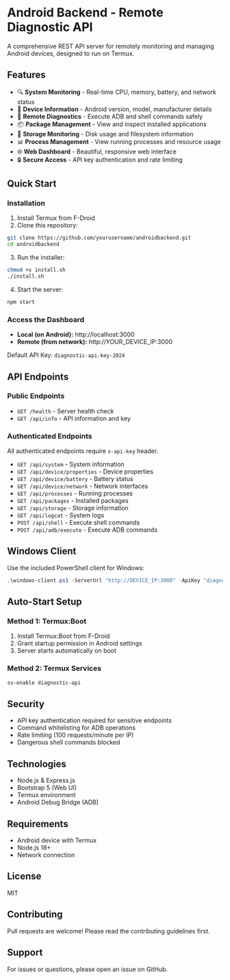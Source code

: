 # Android Backend - Remote Diagnostic API

A comprehensive REST API server for remotely monitoring and managing Android devices, designed to run on Termux.

## Features

- 🔍 **System Monitoring** - Real-time CPU, memory, battery, and network status
- 📱 **Device Information** - Android version, model, manufacturer details
- 🔧 **Remote Diagnostics** - Execute ADB and shell commands safely
- 📦 **Package Management** - View and inspect installed applications
- 💾 **Storage Monitoring** - Disk usage and filesystem information
- 📊 **Process Management** - View running processes and resource usage
- 🌐 **Web Dashboard** - Beautiful, responsive web interface
- 🔒 **Secure Access** - API key authentication and rate limiting

## Quick Start

### Installation

1. Install Termux from F-Droid
2. Clone this repository:
```bash
git clone https://github.com/yourusername/androidbackend.git
cd androidbackend
```

3. Run the installer:
```bash
chmod +x install.sh
./install.sh
```

4. Start the server:
```bash
npm start
```

### Access the Dashboard

- **Local (on Android):** http://localhost:3000
- **Remote (from network):** http://YOUR_DEVICE_IP:3000

Default API Key: `diagnostic-api-key-2024`

## API Endpoints

### Public Endpoints
- `GET /health` - Server health check
- `GET /api/info` - API information and key

### Authenticated Endpoints
All authenticated endpoints require `x-api-key` header.

- `GET /api/system` - System information
- `GET /api/device/properties` - Device properties
- `GET /api/device/battery` - Battery status
- `GET /api/device/network` - Network interfaces
- `GET /api/processes` - Running processes
- `GET /api/packages` - Installed packages
- `GET /api/storage` - Storage information
- `GET /api/logcat` - System logs
- `POST /api/shell` - Execute shell commands
- `POST /api/adb/execute` - Execute ADB commands

## Windows Client

Use the included PowerShell client for Windows:

```powershell
.\windows-client.ps1 -ServerUrl "http://DEVICE_IP:3000" -ApiKey "diagnostic-api-key-2024"
```

## Auto-Start Setup

### Method 1: Termux:Boot
1. Install Termux:Boot from F-Droid
2. Grant startup permission in Android settings
3. Server starts automatically on boot

### Method 2: Termux Services
```bash
sv-enable diagnostic-api
```

## Security

- API key authentication required for sensitive endpoints
- Command whitelisting for ADB operations
- Rate limiting (100 requests/minute per IP)
- Dangerous shell commands blocked

## Technologies

- Node.js & Express.js
- Bootstrap 5 (Web UI)
- Termux environment
- Android Debug Bridge (ADB)

## Requirements

- Android device with Termux
- Node.js 18+ 
- Network connection

## License

MIT

## Contributing

Pull requests are welcome! Please read the contributing guidelines first.

## Support

For issues or questions, please open an issue on GitHub.